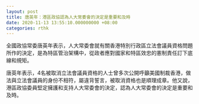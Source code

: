```yaml
---
layout: post
title: 唐英年：港區政協認為人大常委會的決定是重要和及時
date: 2020-11-13 13:55:10.000000000 +08:00
categories: rthk
---
```


全國政協常委唐英年表示，人大常委會就有關香港特別行政區立法會議員資格問題所作的決定，是為特區管治架構中，從政者應對國家和特區效忠的憲制責任訂下底線和規矩。

唐英年表示，4名被取消立法會議員資格的人士曾多次公開呼籲美國制裁香港，做法與立法會議員的身份不相符，屬違背誓言，被取消資格也是順理成章。他又說，港區政協委員堅定擁護和支持人大常委會的決定，認為人大常委會的決定是重要和及時。
